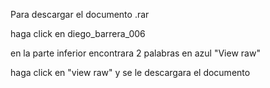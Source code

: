 Para descargar el documento .rar

haga click en diego_barrera_006

en la parte inferior encontrara 2 palabras en azul
"View raw"

haga click en "view raw" y se le descargara el documento
